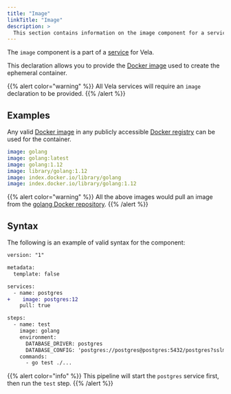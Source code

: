 ```yaml
---
title: "Image"
linkTitle: "Image"
description: >
  This section contains information on the image component for a service.
---
```


The `image` component is a part of a [service](/docs/concepts/pipeline/services) for Vela.

This declaration allows you to provide the [Docker image](https://docs.docker.com/engine/docker-overview/#images) used to create the ephemeral container.

{{% alert color="warning" %}}
All Vela services will require an `image` declaration to be provided.
{{% /alert %}}

## Examples

Any valid [Docker image](https://docs.docker.com/engine/docker-overview/#images) in any publicly accessible [Docker registry](https://docs.docker.com/registry/) can be used for the container.

```yaml
image: golang
image: golang:latest
image: golang:1.12
image: library/golang:1.12
image: index.docker.io/library/golang
image: index.docker.io/library/golang:1.12
```

{{% alert color="warning" %}}
All the above images would pull an image from the [golang Docker repository](https://hub.docker.com/_/golang).
{{% /alert %}}

## Syntax

The following is an example of valid syntax for the component:

```diff
version: "1"

metadata:
  template: false

services:
  - name: postgres
+    image: postgres:12
    pull: true

steps:
  - name: test
    image: golang
    environment:
      DATABASE_DRIVER: postgres
      DATABASE_CONFIG: 'postgres://postgres@postgres:5432/postgres?sslmode=disable'
    commands:
      - go test ./...
```

{{% alert color="info" %}}
This pipeline will start the `postgres` service first, then run the `test` step.
{{% /alert %}}

